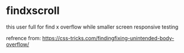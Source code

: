 # findxscroll
this user full for find x overflow while smaller screen responsive testing


refrence from: 
https://css-tricks.com/findingfixing-unintended-body-overflow/

